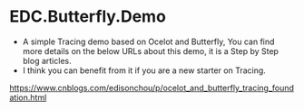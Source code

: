 # EDC.Butterfly.Demo
* A simple Tracing demo based on Ocelot and Butterfly, You can find more details on the below URLs about this demo, it is a Step by Step blog articles.
* I think you can benefit from it if you are a new starter on Tracing. 
	
https://www.cnblogs.com/edisonchou/p/ocelot_and_butterfly_tracing_foundation.html
